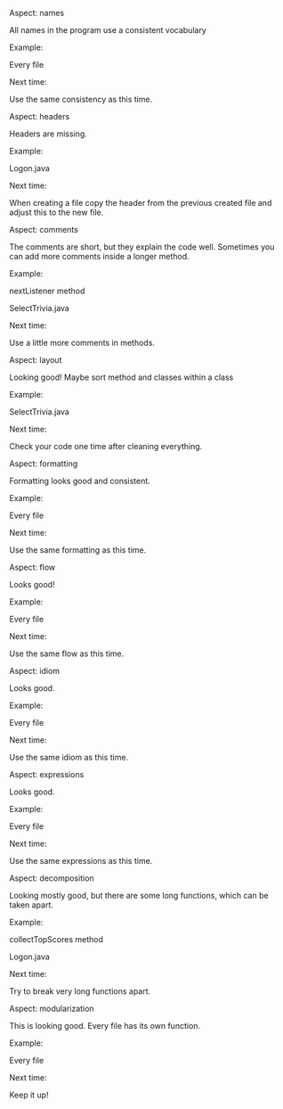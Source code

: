 Aspect: names

All names in the program use a consistent vocabulary

Example: 

Every file

Next time:

Use the same consistency as this time.



Aspect: headers

Headers are missing.

Example: 

Logon.java

Next time:

When creating a file copy the header from the previous created file and adjust this to the new file.




Aspect: comments

The comments are short, but they explain the code well. Sometimes you can add more comments inside a longer method.

Example: 

nextListener method

SelectTrivia.java

Next time:

Use a little more comments in methods.




Aspect: layout

Looking good! Maybe sort method and classes within a class

Example: 

SelectTrivia.java

Next time:

Check your code one time after cleaning everything.


 
Aspect: formatting

Formatting looks good and consistent.

Example: 

Every file

Next time:

Use the same formatting as this time.




Aspect: flow

Looks good!

Example:

Every file

Next time:

Use the same flow as this time.




Aspect: idiom

Looks good.

Example:

Every file

Next time:

Use the same idiom as this time.




Aspect: expressions

Looks good.

Example:

Every file

Next time:

Use the same expressions as this time.



Aspect: decomposition

Looking mostly good, but there are some long functions, which can be taken apart.

Example:

collectTopScores method

Logon.java

Next time:

Try to break very long functions apart.




Aspect: modularization

This is looking good. Every file has its own function.

Example:

Every file

Next time:

Keep it up!
